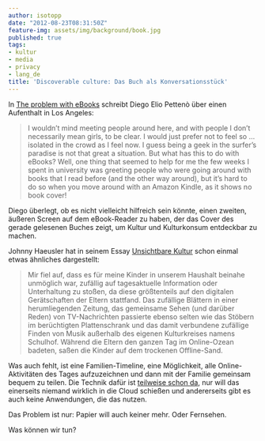 ```yaml
---
author: isotopp
date: "2012-08-23T08:31:50Z"
feature-img: assets/img/background/book.jpg
published: true
tags:
- kultur
- media
- privacy
- lang_de
title: 'Discoverable culture: Das Buch als Konversationsstück'
---
```

In  [The problem with eBooks](http://blog.flameeyes.eu/2012/08/the-problem-with-ebooks)
schreibt Diego Elio Pettenò über einen Aufenthalt in Los Angeles: 

> I wouldn’t mind meeting people around here, and with people I don’t
> necessarily mean girls, to be clear.  I would just prefer not to feel so …
> isolated in the crowd as I feel now.  I guess being a geek in the surfer’s
> paradise is not that great a situation.  But what has this to do with
> eBooks?  Well, one thing that seemed to help for me the few weeks I spent
> in university was greeting people who were going around with books that I
> read before (and the other way around), but it’s hard to do so when you
> move around with an Amazon Kindle, as it shows no book cover!

Diego überlegt, ob es nicht vielleicht hilfreich sein könnte, einen zweiten,
äußeren Screen auf dem eBook-Reader zu haben, der das Cover des gerade
gelesenen Buches zeigt, um Kultur und Kulturkonsum entdeckbar zu machen.

Johnny Haeusler hat in seinem Essay 
[Unsichtbare Kultur](http://www.br.de/radio/bayern2/sendungen/zuendfunk/netz-kultur/netz/cloud_essay_haeusler100.html)
schon einmal etwas ähnliches dargestellt: 

> Mir fiel auf, dass es für meine Kinder in unserem Haushalt beinahe
> unmöglich war, zufällig auf tagesaktuelle Information oder Unterhaltung zu
> stoßen, da diese größtenteils auf den digitalen Gerätschaften der Eltern
> stattfand.  Das zufällige Blättern in einer herumliegenden Zeitung, das
> gemeinsame Sehen (und darüber Reden) von TV-Nachrichten passierte ebenso
> selten wie das Stöbern im berüchtigten Plattenschrank und das damit
> verbundene zufällige Finden von Musik außerhalb des eigenen Kulturkreises
> namens Schulhof.  Während die Eltern den ganzen Tag im Online-Ozean
> badeten, saßen die Kinder auf dem trockenen Offline-Sand.

Was auch fehlt, ist eine Familien-Timeline, eine Möglichkeit, alle
Online-Aktivitäten des Tages aufzuzeichnen und dann mit der Familie
gemeinsam bequem zu teilen.  Die Technik dafür ist 
[teilweise schon da](https://developers.google.com/+/history/), nur
will das einerseits niemand wirklich in die Cloud schießen und andererseits
gibt es auch keine Anwendungen, die das nutzen.

Das Problem ist nur: Papier will auch keiner mehr. Oder Fernsehen.

Was können wir tun?
